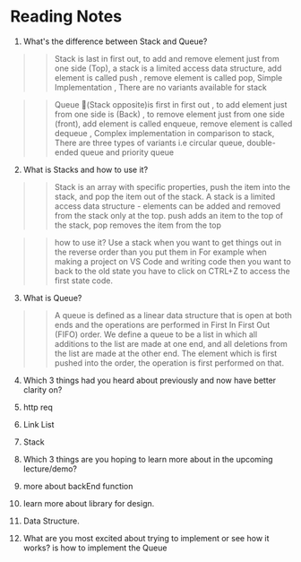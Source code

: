 # Reading Notes


1. What's the difference between Stack and Queue?
  >> Stack is last in first out, to add and remove element just from one side (Top),  a stack is a limited access data structure, add  element is called push , remove element is called pop, Simple Implementation , There are no variants available for stack


  
  >> Queue (ٍStack opposite)is first in first out , to add element just from one side is (Back) , to remove element just from one side (front), add  element is called enqueue, remove element is called dequeue , Complex implementation in comparison to stack, There are three types of variants i.e circular queue, double-ended queue and priority queue





2. What is Stacks and how to use it? 
>> Stack is an array with specific properties,  push the item into the stack, and pop the item out of the stack. A stack is a limited access data structure - elements can be added and removed from the stack only at the top. push adds an item to the top of the stack, pop removes the item from the top

>> how to use it? Use a stack when you want to get things out in the reverse order than you put them in 
>> For example when making a project on VS Code and writing code then you want to back to the old state you have to click on CTRL+Z to access the first state code.

3. What is Queue?
>> A queue is defined as a linear data structure that is open at both ends and the operations are performed in First In First Out (FIFO) order.
We define a queue to be a list in which all additions to the list are made at one end, and all deletions from the list are made at the other end.  The element which is first pushed into the order, the operation is first performed on that.



4. Which 3 things had you heard about previously and now have better clarity on?
  1. http req
  2. Link List
  3. Stack

5. Which 3 things are you hoping to learn more about in the upcoming lecture/demo?
  1. more about backEnd function 
  2. learn more about library for design.
  3. Data Structure.


6. What are you most excited about trying to implement or see how it works?
  is how to implement  the Queue 
